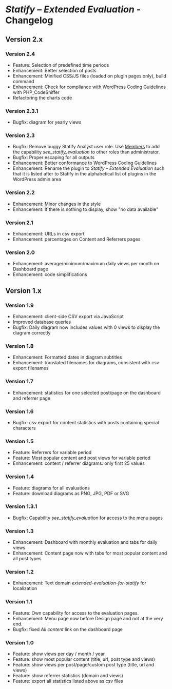 # *Statify – Extended Evaluation* - Changelog

## Version 2.x

### Version 2.4
* Feature: Selection of predefined time periods
* Enhancement: Better selection of posts
* Enhancement: Minified CSS/JS files (loaded on plugin pages only), build command
* Enhancement: Check for compliance with WordPress Coding Guidelines with PHP_CodeSniffer
* Refactoring the charts code

### Version 2.3.1
* Bugfix: diagram for yearly views

### Version 2.3
* Bugfix: Remove buggy Statify Analyst user role. Use [Members](https://wordpress.org/plugins/members/) to add the capability *see_statify_evaluation* to other roles than administrator.
* Bugfix: Proper escaping for all outputs
* Enhancement: Better conformance to WordPress Coding Guidelines
* Enhancement: Rename the plugin to *Statify – Extended Evaluation* such that it is listed after to Statify in the alphabetical list of plugins in the WordPress admin area

### Version 2.2
* Enhancement: Minor changes in the style
* Enhancement: If there is nothing to display, show "no data available"

### Version 2.1
* Enhancement: URLs in csv export
* Enhancement: percentages on Content and Referrers pages

### Version 2.0
* Enhancement: average/minimum/maximum daily views per month on Dashboard page
* Enhancement: code simplifications

## Version 1.x

### Version 1.9
* Enhancement: client-side CSV export via JavaScript
* Improved database queries
* Bugfix: Daily diagram now includes values with 0 views to display the diagram correctly

### Version 1.8
* Enhancement: Formatted dates in diagram subtitles
* Enhancement: translated filenames for diagrams, consistent with csv export filenames

### Version 1.7
* Enhancement: statistics for one selected post/page on the dashboard and referrer page

### Version 1.6
* Bugfix: csv export for content statistics with posts containing special characters

### Version 1.5
* Feature: Referrers for variable period
* Feature: Most popular content and post views for variable period
* Enhancement: content / referrer diagrams: only first 25 values

### Version 1.4
* Feature: diagrams for all evaluations
* Feature: download diagrams as PNG, JPG, PDF or SVG

### Version 1.3.1
* Bugfix: Capability *see_statify_evaluation* for access to the menu pages

### Version 1.3
* Enhancement: Dashboard with monthly evaluation and tabs for daily views
* Enhancement: Content page now with tabs for most popular content and all post types

### Version 1.2
* Enhancement: Text domain *extended-evaluation-for-statify* for localization

### Version 1.1
* Feature: Own capability for access to the evaluation pages.
* Enhancement: Menu page now before Design page and not at the very end.
* Bugfix: fixed *All content* link on the dashboard page

### Version 1.0
* Feature: show views per day / month / year
* Feature: show most popular content (title, url, post type and views)
* Feature: show views per post/page/custom post type (title, url and views)
* Feature: show referrer statistics (domain and views)
* Feature: export all statistics listed above as csv files
